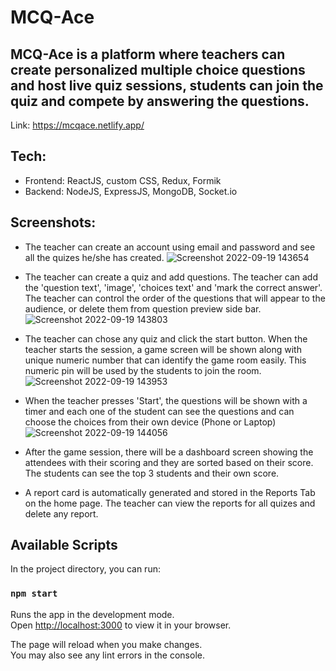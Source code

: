 # MCQ-Ace

## MCQ-Ace is a platform where teachers can create personalized multiple choice questions and host live quiz sessions, students can join the quiz and compete by answering the questions.

Link: https://mcqace.netlify.app/

## Tech:
- Frontend: ReactJS, custom CSS, Redux, Formik
- Backend: NodeJS, ExpressJS, MongoDB, Socket.io

## Screenshots: 

- The teacher can create an account using email and password and see all the quizes he/she has created.
![Screenshot 2022-09-19 143654](https://user-images.githubusercontent.com/92965519/190987752-2d5759f7-883d-475e-83e8-bff115ed6557.png)

- The teacher can create a quiz and add questions. The teacher can add the 'question text', 'image', 'choices text' and 'mark the correct answer'. The teacher can control the order of the questions that will appear to the audience, or delete them from question preview side bar.
![Screenshot 2022-09-19 143803](https://user-images.githubusercontent.com/92965519/190987770-e043ba11-fc60-46fd-9e9e-5b0b6be5cf54.png)

- The teacher can chose any quiz and click the start button. When the teacher starts the session, a game screen will be shown along with unique numeric number that can identify the game room easily. This numeric pin will be used by the students to join the room.
![Screenshot 2022-09-19 143953](https://user-images.githubusercontent.com/92965519/190987982-a3c50dd4-1fb3-47ac-93ba-7094ddf43161.png)

- When the teacher presses 'Start', the questions will be shown with a timer and each one of the student can see the questions and can choose the choices from their own device (Phone or Laptop)
![Screenshot 2022-09-19 144056](https://user-images.githubusercontent.com/92965519/190988124-ab2d6d85-4377-476c-aa02-b01e7b0ea45b.png)

- After the game session, there will be a dashboard screen showing the attendees with their scoring and they are sorted based on their score. The students can see the top 3 students and their own score.


- A report card is automatically generated and stored in the Reports Tab on the home page. The teacher can view the reports for all quizes and delete any report.



## Available Scripts

In the project directory, you can run:

### `npm start`

Runs the app in the development mode.\
Open [http://localhost:3000](http://localhost:3000) to view it in your browser.

The page will reload when you make changes.\
You may also see any lint errors in the console.
